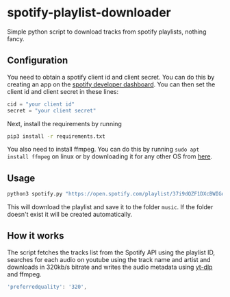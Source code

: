# spotify-playlist-downloader
Simple python script to download tracks from spotify playlists, nothing fancy.

## Configuration
You need to obtain a spotify client id and client secret. You can do this by creating an app on the [spotify developer dashboard](https://developer.spotify.com/dashboard/applications). You can then set the client id and client secret in these lines:

```python
cid = "your client id"
secret = "your client secret"
```
Next, install the requirements by running 
```sh
pip3 install -r requirements.txt
```
You also need to install ffmpeg. You can do this by running `sudo apt install ffmpeg` on linux or by downloading it for any other OS from [here](https://ffmpeg.org/download.html).

## Usage
```sh
python3 spotify.py "https://open.spotify.com/playlist/37i9dQZF1DXcBWIGoYBM5M" "music"
```
This will download the playlist and save it to the folder `music`. If the folder doesn't exist it will be created automatically.

## How it works
The script fetches the tracks list from the Spotify API using the playlist ID, searches for each audio on youtube using the track name and artist and downloads in 320kb/s bitrate and writes the audio metadata using [yt-dlp](https://github.com/yt-dlp/yt-dlp) and ffmpeg. 
```js
'preferredquality': '320', 
```
